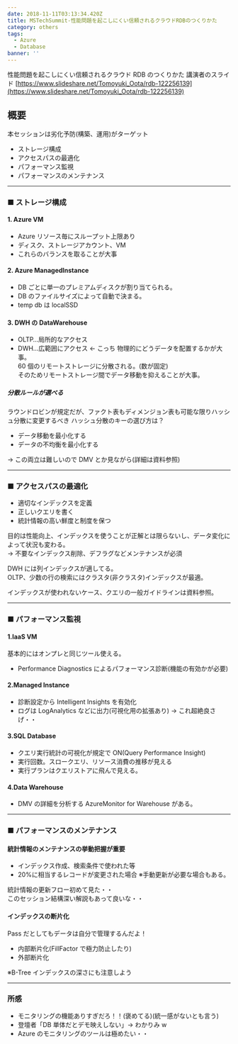 ```yaml
---
date: 2018-11-11T03:13:34.420Z
title: MSTechSummit-性能問題を起こしにくい信頼されるクラウドRDBのつくりかた
category: others
tags:
  - Azure
  - Database
banner: ''
---
```


性能問題を起こしにくい信頼されるクラウド RDB のつくりかた
講演者のスライド
[https://www.slideshare.net/Tomoyuki_Oota/rdb-122256139](https://www.slideshare.net/Tomoyuki_Oota/rdb-122256139)

## 概要

本セッションは劣化予防(構築、運用)がターゲット

- ストレージ構成
- アクセスパスの最適化
- パフォーマンス監視
- パフォーマンスのメンテナンス

---

### ■ ストレージ構成

#### 1. Azure VM

- Azure リソース毎にスループット上限あり
- ディスク、ストレージアカウント、VM
- これらのバランスを取ることが大事

#### 2. Azure ManagedInstance

- DB ごとに単一のプレミアムディスクが割り当てられる。
- DB のファイルサイズによって自動で決まる。
- temp db は localSSD

#### 3. DWH の DataWarehouse

- OLTP…局所的なアクセス
- DWH…広範囲にアクセス ← こっち
  物理的にどうデータを配置するかが大事。  
  60 個のリモートストレージに分散される。(数が固定)  
  そのためリモートストレージ間でデータ移動を抑えることが大事。

##### 分散ルールが選べる

ラウンドロビンが規定だが、ファクト表もディメンジョン表も可能な限りハッシュ分散に変更するべき
ハッシュ分散のキーの選び方は？

- データ移動を最小化する
- データの不均衡を最小化する

→ この両立は難しいので DMV とか見ながら(詳細は資料参照)

---

### ■ アクセスパスの最適化

- 適切なインデックスを定義
- 正しいクエリを書く
- 統計情報の高い鮮度と制度を保つ

目的は性能向上、インデックスを使うことが正解とは限らないし、データ変化によって状況も変わる。  
→ 不要なインデックス削除、デフラグなどメンテナンスが必須

DWH には列インデックスが適してる。  
OLTP、少数の行の検索にはクラスタ(非クラスタ)インデックスが最適。

インデックスが使われないケース、クエリの一般ガイドラインは資料参照。

---

### ■ パフォーマンス監視

#### 1.IaaS VM

基本的にはオンプレと同じツール使える。

- Performance Diagnostics によるパフォーマンス診断(機能の有効かが必要)

#### 2.Managed Instance

- 診断設定から Intelligent Insights を有効化
- ログは LogAnalytics などに出力(可視化用の拡張あり)
  → これ超絶良さげ・・

#### 3.SQL Database

- クエリ実行統計の可視化が規定で ON(Query Performance Insight)
- 実行回数。スロークエリ、リソース消費の推移が見える
- 実行プランはクエリストアに飛んで見える。

#### 4.Data Warehouse

- DMV の詳細を分析する AzureMonitor for Warehouse がある。

---

### ■ パフォーマンスのメンテナンス

#### 統計情報のメンテナンスの挙動把握が重要

- インデックス作成、検索条件で使われた等
- 20%に相当するレコードが変更された場合
  ※手動更新が必要な場合もある。

統計情報の更新フロー初めて見た・・  
このセッション結構深い解説もあって良いな・・

#### インデックスの断片化

Pass だとしてもデータは自分で管理するんだよ！

- 内部断片化(FillFactor で極力防止したり)
- 外部断片化

※B-Tree インデックスの深さにも注意しよう

---

### 所感

- モニタリングの機能ありすぎだろ！！(褒めてる)(統一感がないとも言う)
- 登壇者「DB 単体だとデモ映えしない」→ わかりみ w
- Azure のモニタリングのツールは極めたい・・

